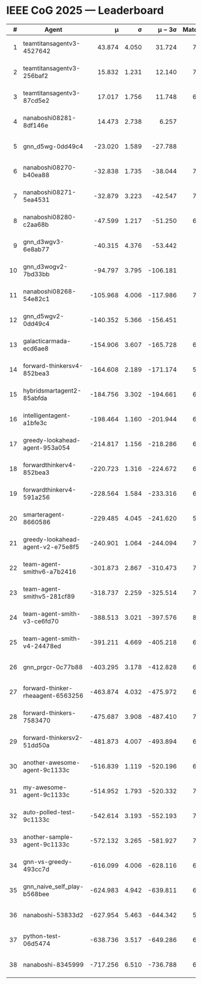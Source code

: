 # IEEE CoG 2025 — Leaderboard

| # | Agent | μ | σ | μ − 3σ | Matches | Updated |
|---:|---|---:|---:|---:|---:|---|
| 1 | teamtitansagentv3-4527642 | 43.874 | 4.050 | 31.724 | 7656 | 2025-08-30 14:04 |
| 2 | teamtitansagentv3-256baf2 | 15.832 | 1.231 | 12.140 | 7156 | 2025-08-30 14:04 |
| 3 | teamtitansagentv3-87cd5e2 | 17.017 | 1.756 | 11.748 | 6920 | 2025-08-30 14:04 |
| 4 | nanaboshi08281-8df146e | 14.473 | 2.738 | 6.257 | 276 | 2025-08-30 14:04 |
| 5 | gnn_d5wg-0dd49c4 | -23.020 | 1.589 | -27.788 | 160 | 2025-08-30 14:04 |
| 6 | nanaboshi08270-b40ea88 | -32.838 | 1.735 | -38.044 | 7360 | 2025-08-30 14:04 |
| 7 | nanaboshi08271-5ea4531 | -32.879 | 3.223 | -42.547 | 7458 | 2025-08-30 14:04 |
| 8 | nanaboshi08280-c2aa68b | -47.599 | 1.217 | -51.250 | 6858 | 2025-08-30 14:04 |
| 9 | gnn_d3wgv3-6e8ab77 | -40.315 | 4.376 | -53.442 | 158 | 2025-08-30 14:04 |
| 10 | gnn_d3wogv2-7bd33bb | -94.797 | 3.795 | -106.181 | 274 | 2025-08-30 14:04 |
| 11 | nanaboshi08268-54e82c1 | -105.968 | 4.006 | -117.986 | 7020 | 2025-08-30 14:04 |
| 12 | gnn_d5wgv2-0dd49c4 | -140.352 | 5.366 | -156.451 | 226 | 2025-08-30 14:04 |
| 13 | galacticarmada-ecd6ae8 | -154.906 | 3.607 | -165.728 | 6920 | 2025-08-30 14:04 |
| 14 | forward-thinkersv4-852bea3 | -164.608 | 2.189 | -171.174 | 5902 | 2025-08-30 14:04 |
| 15 | hybridsmartagent2-85abfda | -184.756 | 3.302 | -194.661 | 6288 | 2025-08-30 14:04 |
| 16 | intelligentagent-a1bfe3c | -198.464 | 1.160 | -201.944 | 6194 | 2025-08-30 14:04 |
| 17 | greedy-lookahead-agent-953a054 | -214.817 | 1.156 | -218.286 | 6664 | 2025-08-30 14:04 |
| 18 | forwardthinkerv4-852bea3 | -220.723 | 1.316 | -224.672 | 6166 | 2025-08-30 14:04 |
| 19 | forwardthinkerv4-591a256 | -228.564 | 1.584 | -233.316 | 6103 | 2025-08-30 14:04 |
| 20 | smarteragent-8660586 | -229.485 | 4.045 | -241.620 | 5869 | 2025-08-30 14:04 |
| 21 | greedy-lookahead-agent-v2-e75e8f5 | -240.901 | 1.064 | -244.094 | 7316 | 2025-08-30 14:04 |
| 22 | team-agent-smithv6-a7b2416 | -301.873 | 2.867 | -310.473 | 7600 | 2025-08-30 14:04 |
| 23 | team-agent-smithv5-281cf89 | -318.737 | 2.259 | -325.514 | 7660 | 2025-08-30 14:04 |
| 24 | team-agent-smith-v3-ce6fd70 | -388.513 | 3.021 | -397.576 | 8258 | 2025-08-30 14:04 |
| 25 | team-agent-smith-v4-24478ed | -391.211 | 4.669 | -405.218 | 6938 | 2025-08-30 14:04 |
| 26 | gnn_prgcr-0c77b88 | -403.295 | 3.178 | -412.828 | 6690 | 2025-08-30 14:04 |
| 27 | forward-thinker-rheaagent-6563256 | -463.874 | 4.032 | -475.972 | 6308 | 2025-08-30 14:04 |
| 28 | forward-thinkers-7583470 | -475.687 | 3.908 | -487.410 | 7420 | 2025-08-30 14:04 |
| 29 | forward-thinkersv2-51dd50a | -481.873 | 4.007 | -493.894 | 6568 | 2025-08-30 14:04 |
| 30 | another-awesome-agent-9c1133c | -516.839 | 1.119 | -520.196 | 6880 | 2025-08-30 14:04 |
| 31 | my-awesome-agent-9c1133c | -514.952 | 1.793 | -520.332 | 7220 | 2025-08-30 14:04 |
| 32 | auto-polled-test-9c1133c | -542.614 | 3.193 | -552.193 | 7380 | 2025-08-30 14:04 |
| 33 | another-sample-agent-9c1133c | -572.132 | 3.265 | -581.927 | 7500 | 2025-08-30 14:04 |
| 34 | gnn-vs-greedy-493cc7d | -616.099 | 4.006 | -628.116 | 6100 | 2025-08-30 14:04 |
| 35 | gnn_naive_self_play-b568bee | -624.983 | 4.942 | -639.811 | 6120 | 2025-08-30 14:04 |
| 36 | nanaboshi-53833d2 | -627.954 | 5.463 | -644.342 | 5420 | 2025-08-30 14:04 |
| 37 | python-test-06d5474 | -638.736 | 3.517 | -649.286 | 6160 | 2025-08-30 14:04 |
| 38 | nanaboshi-8345999 | -717.256 | 6.510 | -736.788 | 6350 | 2025-08-30 14:04 |
